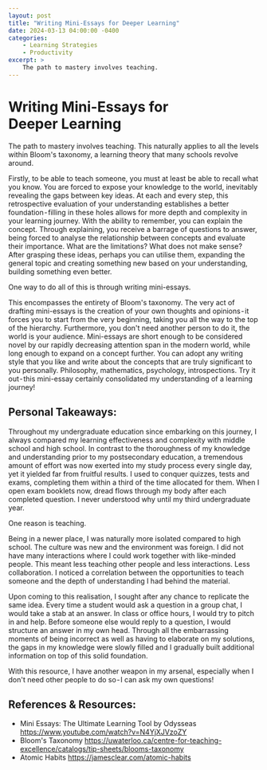 ```yaml
---
layout: post
title: "Writing Mini-Essays for Deeper Learning"
date: 2024-03-13 04:00:00 -0400
categories:
    - Learning Strategies
    - Productivity
excerpt: >
    The path to mastery involves teaching.
---
```


# Writing Mini-Essays for Deeper Learning

The path to mastery involves teaching. This naturally applies to all the levels within Bloom's taxonomy, a learning theory that many schools revolve around.

Firstly, to be able to teach someone, you must at least be able to recall what you know. You are forced to expose your knowledge to the world, inevitably revealing the gaps between key ideas. At each and every step, this retrospective evaluation of your understanding establishes a better foundation - filling in these holes allows for more depth and complexity in your learning journey. With the ability to remember, you can explain the concept. Through explaining, you receive a barrage of questions to answer, being forced to analyse the relationship between concepts and evaluate their importance. What are the limitations? What does not make sense? After grasping these ideas, perhaps you can utilise them, expanding the general topic and creating something new based on your understanding, building something even better.

One way to do all of this is through writing mini-essays.

This encompasses the entirety of Bloom's taxonomy. The very act of drafting mini-essays is the creation of your own thoughts and opinions - it forces you to start from the very beginning, taking you all the way to the top of the hierarchy. Furthermore, you don't need another person to do it, the world is your audience. Mini-essays are short enough to be considered novel by our rapidly decreasing attention span in the modern world, while long enough to expand on a concept further. You can adopt any writing style that you like and write about the concepts that are truly significant to you personally. Philosophy, mathematics, psychology, introspections. Try it out - this mini-essay certainly consolidated my understanding of a learning journey!

## Personal Takeaways:

Throughout my undergraduate education since embarking on this journey, I always compared my learning effectiveness and complexity with middle school and high school. In contrast to the thoroughness of my knowledge and understanding prior to my postsecondary education, a tremendous amount of effort was now exerted into my study process every single day, yet it yielded far from fruitful results. I used to conquer quizzes, tests and exams, completing them within a third of the time allocated for them. When I open exam booklets now, dread flows through my body after each completed question. I never understood why until my third undergraduate year.

One reason is teaching.

Being in a newer place, I was naturally more isolated compared to high school. The culture was new and the environment was foreign. I did not have many interactions where I could work together with like-minded people. This meant less teaching other people and less interactions. Less collaboration. I noticed a correlation between the opportunities to teach someone and the depth of understanding I had behind the material.

Upon coming to this realisation, I sought after any chance to replicate the same idea. Every time a student would ask a question in a group chat, I would take a stab at an answer. In class or office hours, I would try to pitch in and help. Before someone else would reply to a question, I would structure an answer in my own head. Through all the embarrassing moments of being incorrect as well as having to elaborate on my solutions, the gaps in my knowledge were slowly filled and I gradually built additional information on top of this solid foundation.

With this resource, I have another weapon in my arsenal, especially when I don't need other people to do so - I can ask my own questions!

## References & Resources:

- Mini Essays: The Ultimate Learning Tool by Odysseas https://www.youtube.com/watch?v=N4YjXJVzoZY
- Bloom's Taxonomy https://uwaterloo.ca/centre-for-teaching-excellence/catalogs/tip-sheets/blooms-taxonomy
- Atomic Habits https://jamesclear.com/atomic-habits